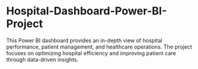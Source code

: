 # Hospital-Dashboard-Power-BI-Project
This Power BI dashboard provides an in-depth view of hospital performance, patient management, and healthcare operations. The project focuses on optimizing hospital efficiency and improving patient care through data-driven insights.
